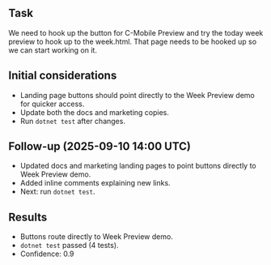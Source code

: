 ## Task
We need to hook up the button for C-Mobile Preview and try the today week preview to hook up to the week.html. That page needs to be hooked up so we can start working on it.

## Initial considerations
- Landing page buttons should point directly to the Week Preview demo for quicker access.
- Update both the docs and marketing copies.
- Run `dotnet test` after changes.

## Follow-up (2025-09-10 14:00 UTC)
- Updated docs and marketing landing pages to point buttons directly to Week Preview demo.
- Added inline comments explaining new links.
- Next: run `dotnet test`.

## Results
- Buttons route directly to Week Preview demo.
- `dotnet test` passed (4 tests).
- Confidence: 0.9

